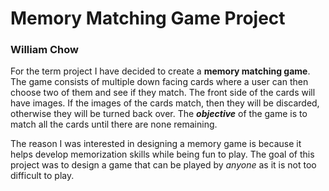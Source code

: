# Memory Matching Game Project
### William Chow

For the term project I have decided to create a
**memory matching game**. The game consists of multiple
down facing cards where a user can then choose two of them
and see if they match. The front side of the cards will
have images. If the images of the cards match, then they will
be discarded, otherwise they will be turned back over.
The ***objective*** of the game is to match 
all the cards until there are none remaining.

The reason I was interested in designing a memory game is
because it helps develop memorization skills while
being fun to play. The goal of this project was
to design a game that can be played by *anyone* as it is
not too difficult to play.

